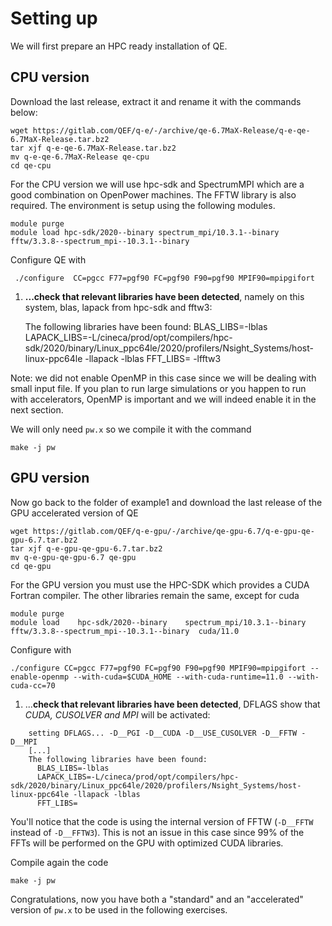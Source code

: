 # Setting up

We will first prepare an HPC ready installation of QE.


## CPU version

Download the last release, extract it and rename it with the commands below:

    wget https://gitlab.com/QEF/q-e/-/archive/qe-6.7MaX-Release/q-e-qe-6.7MaX-Release.tar.bz2
    tar xjf q-e-qe-6.7MaX-Release.tar.bz2
    mv q-e-qe-6.7MaX-Release qe-cpu
    cd qe-cpu

For the CPU version we will use hpc-sdk and SpectrumMPI which are a good combination on OpenPower machines.
The FFTW library is also required. The environment is setup using the following modules. 

    module purge
    module load hpc-sdk/2020--binary spectrum_mpi/10.3.1--binary fftw/3.3.8--spectrum_mpi--10.3.1--binary  


Configure QE with

     ./configure  CC=pgcc F77=pgf90 FC=pgf90 F90=pgf90 MPIF90=mpipgifort

1. **...check that relevant libraries have been detected**, namely on this system, blas, lapack from hpc-sdk and fftw3:


    The following libraries have been found:
       BLAS_LIBS=-lblas 
       LAPACK_LIBS=-L/cineca/prod/opt/compilers/hpc-sdk/2020/binary/Linux_ppc64le/2020/profilers/Nsight_Systems/host-linux-ppc64le -llapack -lblas 
       FFT_LIBS= -lfftw3 

Note: we did not enable OpenMP in this case since we will be dealing with small input file.
If you plan to run large simulations or you happen to run with accelerators, OpenMP is important and we will indeed enable it in the next section.


We will only need `pw.x` so we compile it with the command

    make -j pw


## GPU version

Now go back to the folder of example1 and download the last release of the GPU accelerated version of QE

    wget https://gitlab.com/QEF/q-e-gpu/-/archive/qe-gpu-6.7/q-e-gpu-qe-gpu-6.7.tar.bz2
    tar xjf q-e-gpu-qe-gpu-6.7.tar.bz2
    mv q-e-gpu-qe-gpu-6.7 qe-gpu
    cd qe-gpu


For the GPU version you must use the HPC-SDK which provides a CUDA Fortran compiler. The other libraries remain the same,
except for cuda

    module purge
    module load    hpc-sdk/2020--binary    spectrum_mpi/10.3.1--binary   fftw/3.3.8--spectrum_mpi--10.3.1--binary  cuda/11.0


Configure with

    ./configure CC=pgcc F77=pgf90 FC=pgf90 F90=pgf90 MPIF90=mpipgifort --enable-openmp --with-cuda=$CUDA_HOME --with-cuda-runtime=11.0 --with-cuda-cc=70 

1. ...**check that relevant libraries have been detected**, DFLAGS show that *CUDA, CUSOLVER and MPI* will be activated:
```
    setting DFLAGS... -D__PGI -D__CUDA -D__USE_CUSOLVER -D__FFTW -D__MPI
    [...]
    The following libraries have been found:
      BLAS_LIBS=-lblas 
      LAPACK_LIBS=-L/cineca/prod/opt/compilers/hpc-sdk/2020/binary/Linux_ppc64le/2020/profilers/Nsight_Systems/host-linux-ppc64le -llapack -lblas 
      FFT_LIBS=
```

You'll notice that the code is using the internal version of FFTW (`-D__FFTW` instead of `-D__FFTW3`).
This is not an issue in this case since 99% of the FFTs will be performed on the GPU with optimized CUDA libraries.

Compile again the code

    make -j pw


Congratulations, now you have both a "standard" and an "accelerated" version of `pw.x` to be used in the following exercises.







